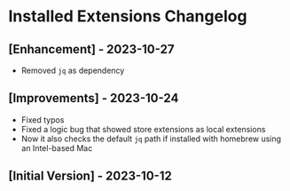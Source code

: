 # Installed Extensions Changelog

## [Enhancement] - 2023-10-27

- Removed `jq` as dependency

## [Improvements] - 2023-10-24

- Fixed typos
- Fixed a logic bug that showed store extensions as local extensions
- Now it also checks the default `jq` path if installed with homebrew using an Intel-based Mac

## [Initial Version] - 2023-10-12
